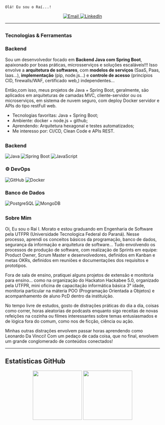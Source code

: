 <!-- Banner -->
```
Olá! Eu sou o Raí...!
```

<p align="center">
  <a href="mailto:raimorato@alunos.utfpr.edu.br">
    <img src="https://img.shields.io/badge/E--mail-D14836?style=flat&logo=gmail&logoColor=white" alt="Email">
  </a>
  <a href="https://linkedin.com/in/raiiannicelli">
    <img src="https://img.shields.io/badge/LinkedIn-blue?style=flat&logo=linkedin" alt="LinkedIn">
  </a>
</p>

---
##
### Tecnologias & Ferramentas
###  Backend

Sou um desenvolvedor focado em **Backend Java com Spring Boot**, apaixonado por boas práticas, microsserviços e soluções escaláveis!!! Isso envolve a **arquitetura de softwares**, com **modelos de serviços** (SaaS, Paas, Iaas...), **implementação** (pip, node.js...) e **controle de acesso** (principios CID, firewalls/WAF, certificado web,) independentes... 

Então,com isso, meus projetos de Java + Spring Boot, geralmente, são aplicados em arquiteturas de camadas MVC, cliente-servidor ou os microserviços, em sistema de nuvem seguro, com deploy Docker servidor e APIs do tipo restFull web.

-  Tecnologias favoritas: Java + Spring Boot;
-  Ambiente: docker + node.js + github;
-  Aprendendo: Arquitetura hexagonal e testes automatizados;
-  Me interesso por: CI/CD, Clean Code e APIs REST.

##
### Backend

![Java](https://img.shields.io/badge/Java-007396?style=for-the-badge&logo=java&logoColor=white)
![Spring Boot](https://img.shields.io/badge/Spring_Boot-6DB33F?style=for-the-badge&logo=spring-boot&logoColor=white)
![JavaScript](https://img.shields.io/badge/JavaScript-F7DF1E?style=for-the-badge&logo=javascript&logoColor=black)

### ⚙ DevOps

![GitHub](https://img.shields.io/badge/GitHub-181717?style=for-the-badge&logo=github)
![Docker](https://img.shields.io/badge/Docker-2496ED?style=for-the-badge&logo=docker&logoColor=white)

###  Banco de Dados

![PostgreSQL](https://img.shields.io/badge/PostgreSQL-4169E1?style=for-the-badge&logo=postgresql&logoColor=white)
![MongoDB](https://img.shields.io/badge/MongoDB-47A248?style=for-the-badge&logo=mongodb&logoColor=white)


##

###  Sobre Mim
Oi, Eu sou o Raí I. Morato e estou graduando em Engenharia de Software pela UTFPR (Universidade Tecnologica Federal do Paraná).
Nesse processo, aprendi os conceitos básicos da programação, banco de dados, segurança da informação e arquitetura de software... Tudo envolvendo os processos de produção de software, com realização de Sprints em equipe: Product Owner, Scrum Master e desenvolvedores, definidos em Kanban e metas OKRs, definidos em reuniões e documentações dos requisitos e prototipos.

Fora de sala de ensino, pratiquei alguns projetos de extensão e monitoria para ensino... como na organização do Hackaton Hackabee 5.0, organizado pela UTFPR, mini oficina de capacitação informática básica 3° idade, monitoria particular na máteria POO (Programação Orientada a Objetos) e acompanhamento de aluno PcD dentro da instituição. 

No tempo livre de estudos, gosto de distrações práticas do dia a dia, coisas como correr, horas aleatorias de podcasts enquanto sigo receitas de novas refeições na cozinha ou filmes interessantes sobre temas entusiasmados e de lógica fora do comum, como nos de ficção, ciência ou ação. 

Minhas outras distrações envolvem passar horas aprendendo como Leonardo Da Vincci! Com um pedaço de cada coisa, que no final, envolvem um grande conglomerado de conteúdos  conectados!

---

##  Estatísticas GitHub

<p align="center">
  <img height="160px" src="https://github-readme-stats.vercel.app/api?username=raiiannicelli&show_icons=true&theme=tokyonight&count_private=true" />
  <img height="160px" src="https://github-readme-stats.vercel.app/api/top-langs/?username=raiiannicelli&layout=compact&theme=tokyonight" />
</p>
